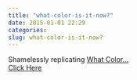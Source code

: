 ```yaml
---
title: "what-color-is-it-now?"
date: 2015-01-01 22:29
categories:
slug: what-color-is-it-now?
---
```


Shamelessly replicating [What Color...](http://whatcolourisit.scn9a.org/)  
[Click Here](https://akash0x53.github.io/welcome/2015)
